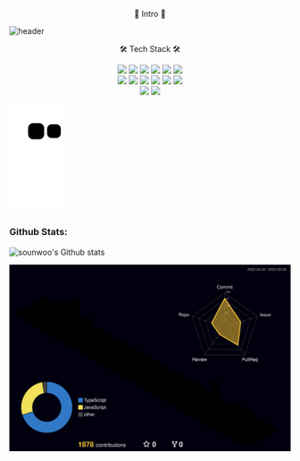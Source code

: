 <p align="center">🌱 Intro 🌱<p>
  
![header](https://capsule-render.vercel.app/api?type=soft&color=auto&height=150&section=header&text=SounwooPark&fontSize=70&animation=twinkling)  

<p align="center"> 🛠 Tech Stack 🛠 <p>

<p align="center">
<img src="https://img.shields.io/badge/JavaScript-F7DF1E?style=for-the-badge&logo=JavaScript&logoColor=white"> <img src="https://img.shields.io/badge/Nestjs-E0234E?style=for-the-badge&logo=NestJS&logoColor=white"> <img src="https://img.shields.io/badge/TypeScript-3178C6?style=for-the-badge&logo=TypeScript&logoColor=white"> <img src="https://img.shields.io/badge/MySQL-4479A1?style=for-the-badge&logo=MySQL&logoColor=success"> <img src="https://img.shields.io/badge/Docker-2496ED?style=for-the-badge&logo=Docker&logoColor=white"> <img src="https://img.shields.io/badge/KuberNetes-326CE5?style=for-the-badge&logo=Kubernetes&logoColor=white"> 

<br>

<img src="https://img.shields.io/badge/express-666666?style=for-the-badge&logo=express&logoColor=white">
<img src="https://img.shields.io/badge/Node.js-33cc00?style=for-the-badge&logo=Node.js&logoColor=white">
<img src="https://img.shields.io/badge/mongodb-47A248?style=for-the-badge&logo=mongodb&logoColor=success">
<img src="https://img.shields.io/badge/AWS-232F3E?style=for-the-badge&logo=Amazon AWS&logoColor=white">
<img src="https://img.shields.io/badge/JSON Web Tokens-000000?style=for-the-badge&logo=JSON Web Tokens&logoColor=white">
<img src="https://img.shields.io/badge/Sequelize-52B0E7?style=for-the-badge&logo=Sequelize&logoColor=white">  
<br>
  
<img src="https://img.shields.io/badge/Visual Studio Code-007ACC?style=for-the-badge&logo=Visual Studio Code&logoColor=white"> 
<img src="https://img.shields.io/badge/npm-CB3837?style=for-the-badge&logo=npm&logoColor=white"> 
<p>

![snake gif](https://github.com/sounwoo/sounwoo/blob/output/github-contribution-grid-snake.svg)

### Github Stats:

 <img  width="450em" align="center" alt="sounwoo's Github stats"  src="https://github-readme-stats.vercel.app/api?username=sounwoo&show_icons=true&count_private=true&theme=radical" /> 

 ![](./profile-3d-contrib/profile-night-rainbow.svg)

